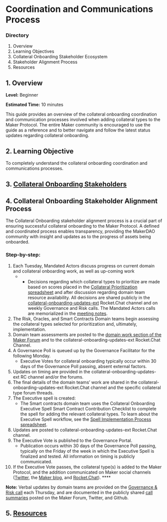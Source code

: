 # Coordination and Communications Process

### Directory

1. Overview
2. Learning Objectives
3. Collateral Onboarding Stakeholder Ecosystem 
4. Stakeholder Alignment Process
5. Resources

## 1. Overview

**Level:** Beginner 

**Estimated Time:** 10 minutes

This guide provides an overview of the collateral onboarding coordination and communication processes involved when adding collateral types to the Maker Protocol. The entire Maker community is encouraged to use the guide as a reference and to better navigate and follow the latest status updates regarding collateral onboarding.

## 2. Learning Objective

To completely understand the collateral onboarding coordination and communications processes.

## 3. [Collateral Onboarding Stakeholders](https://collateral.makerdao.com/introduction-to-collateral-onboarding/cob-stakeholders-overview)

## 4. Collateral Onboarding Stakeholder Alignment Process 

The Collateral Onboarding stakeholder alignment process is a crucial part of ensuring successful collateral onboarding to the Maker Protocol. A defined and coordinated process enables transparency, providing the MakerDAO community with insight and updates as to the progress of assets being onboarded.

### Step-by-step: 

1. Each Tuesday, Mandated Actors discuss progress on current domain and collateral onboarding work, as well as up-coming work 
   * * Decisions regarding which collateral types to prioritize are made based on scores placed in the [Collateral Prioritization spreadsheet](https://docs.google.com/spreadsheets/d/1IX9e2fyfz7djtDMKn5gMyGsyFxHoY75GncMbAjnSXrM/edit#gid=0) and after discussion regarding domain team resource availability. All decisions are shared publicly in the [collateral-onboarding-updates-ext](https://go.rocket.chat/invite?host=chat.makerdao.com&path=invite%2FiRjHtA) Rocket.Chat channel and on weekly Governance and Risk calls. The Mandated Actors calls are memorialized in the [meeting notes](https://github.com/makerdao/community/tree/master/governance/mandated-actors-meetings/summaries). 
2. The Risk, Oracles, and Smart Contracts Domain teams begin assessing the collateral types selected for prioritization and, ultimately, implementation. 
3. Domain team assessments are posted to the [domain work section of the Maker Forum](https://forum.makerdao.com/c/collateral-onboarding/domain-work/28) and to the collateral-onboarding-updates-ext Rocket.Chat Channel. 
4. A Governance Poll is queued up by the Governance Facilitator for the following Monday.
   * Executive Votes for collateral onboarding typically occur within 30 days of the Governance Poll passing, absent external factors.
5. Updates on timing are provided in the collateral-onboarding-updates-ext RC channel and/or the forums.
6. The final details of the domain teams’ work are shared in the collateral-onboarding-updates-ext Rocket.Chat channel and the specific collateral type forum threads. 
7. The Executive spell is created: 
   * The Smart contracts domain team uses the Collateral Onboarding Executive Spell Smart Contract Contribution Checklist to complete the spell for adding the relevant collateral types. To learn about the Executive Spell workflow, see the [Spell Implementation Process spreadsheet](https://docs.google.com/spreadsheets/d/1MD99Pa7oey9UugapySg6wZtVpS-205PtzbluTE0PScI/edit#gid=0). 
8. Updates are posted to collateral-onboarding-updates-ext Rocket.Chat channel. 
9. The Executive Vote is published to the Governance Portal.
   * Publication occurs within 30 days of the Governance Poll passing, typically on the Friday of the week in which the Executive Spell is finalized and tested. All information on timing is publicly communicated.  
10. If the Executive Vote passes, the collateral type\(s\) is added to the Maker Protocol, and the addition communicated on Maker social channels \([Twitter](https://twitter.com/makerdao), the [Maker blog](https://blog.makerdao.com/), and [Rocket.Chat](https://go.rocket.chat/invite?host=chat.makerdao.com&path=invite%2FiRjHtA)\).  ****

**Note:** Verbal updates by domain teams are provided on the [Governance & Risk call](https://forum.makerdao.com/c/governance/gnr/8) each Thursday, and are documented in the publicly shared [call summaries](https://github.com/makerdao/community/tree/master/governance/governance-and-risk-meetings/summaries) posted on the Maker Forum, Twitter, and Github. 

## 5. [Resources](https://collateral.makerdao.com/resources/resources-list)

